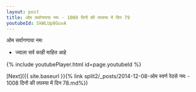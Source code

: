 ```yaml
---
layout: post
title: ओम सर्वागणाया नमः - 1008 दिनों की तपस्या में दिन 79
youtubeId: SkWLUp8GuvA
---
```

 
 
 ओम सर्वागणाया नमः  
 
 -  ज्याला सर्व काही माहित आहे 
 
  
 
  
 
 
 
 
 
 


{% include youtubePlayer.html id=page.youtubeId %}
 
[Next]({{ site.baseurl }}{% link  split2/_posts/2014-12-08-ओम स्वर्ण रेठसे नमः - 1008 दिनों की तपस्या में दिन 78.md%})
 
